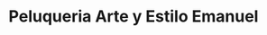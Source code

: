 ---
title: "Peluqueria Arte y Estilo Emanuel"
url: /huaquillas/peluqueria-arte-y-estilo-emanuel/
shop: peluquería
---